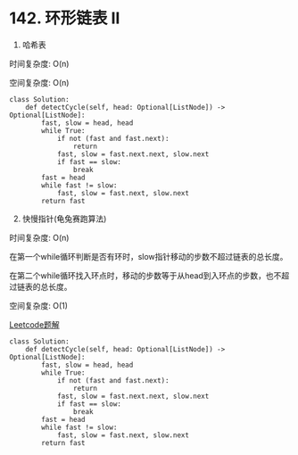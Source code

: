 # 142. 环形链表 II
1. 哈希表

时间复杂度: O(n)

空间复杂度: O(n)

```python3
class Solution:
    def detectCycle(self, head: Optional[ListNode]) -> Optional[ListNode]:
        fast, slow = head, head
        while True:
            if not (fast and fast.next):
                return 
            fast, slow = fast.next.next, slow.next
            if fast == slow:
                break
        fast = head
        while fast != slow:
            fast, slow = fast.next, slow.next
        return fast
```

2. 快慢指针(龟兔赛跑算法)

时间复杂度: O(n) 

在第一个while循环判断是否有环时，slow指针移动的步数不超过链表的总长度。

在第二个while循环找入环点时，移动的步数等于从head到入环点的步数，也不超过链表的总长度。

空间复杂度: O(1)

[Leetcode题解](https://leetcode.cn/problems/linked-list-cycle-ii/solutions/441131/huan-xing-lian-biao-ii-by-leetcode-solution/)

```python3
class Solution:
    def detectCycle(self, head: Optional[ListNode]) -> Optional[ListNode]:
        fast, slow = head, head
        while True:
            if not (fast and fast.next):
                return
            fast, slow = fast.next.next, slow.next
            if fast == slow:
                break
        fast = head
        while fast != slow:
            fast, slow = fast.next, slow.next
        return fast
```
